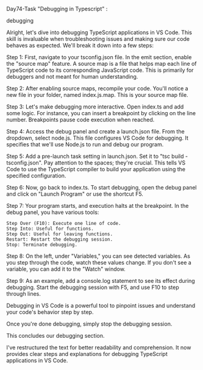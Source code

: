 Day74-Task "Debugging in Typescript" :

debugging

Alright, let's dive into debugging TypeScript applications in VS Code. This skill is invaluable when troubleshooting issues and making sure our code behaves as expected. We'll break it down into a few steps:

Step 1: First, navigate to your tsconfig.json file. In the emit section, enable the "source map" feature. A source map is a file that helps map each line of TypeScript code to its corresponding JavaScript code. This is primarily for debuggers and not meant for human understanding.

Step 2: After enabling source maps, recompile your code. You'll notice a new file in your folder, named index.js.map. This is your source map file.

Step 3: Let's make debugging more interactive. Open index.ts and add some logic. For instance, you can insert a breakpoint by clicking on the line number. Breakpoints pause code execution when reached.

Step 4: Access the debug panel and create a launch.json file. From the dropdown, select node.js. This file configures VS Code for debugging. It specifies that we'll use Node.js to run and debug our program.

Step 5: Add a pre-launch task setting in launch.json. Set it to "tsc build - tsconfig.json". Pay attention to the spaces; they're crucial. This tells VS Code to use the TypeScript compiler to build your application using the specified configuration.

Step 6: Now, go back to index.ts. To start debugging, open the debug panel and click on "Launch Program" or use the shortcut F5.

Step 7: Your program starts, and execution halts at the breakpoint. In the debug panel, you have various tools:

    Step Over (F10): Execute one line of code.
    Step Into: Useful for functions.
    Step Out: Useful for leaving functions.
    Restart: Restart the debugging session.
    Stop: Terminate debugging.

Step 8: On the left, under "Variables," you can see detected variables. As you step through the code, watch these values change. If you don't see a variable, you can add it to the "Watch" window.

Step 9: As an example, add a console.log statement to see its effect during debugging. Start the debugging session with F5, and use F10 to step through lines.

Debugging in VS Code is a powerful tool to pinpoint issues and understand your code's behavior step by step.

Once you're done debugging, simply stop the debugging session.

This concludes our debugging section.

I've restructured the text for better readability and comprehension. It now provides clear steps and explanations for debugging TypeScript applications in VS Code.